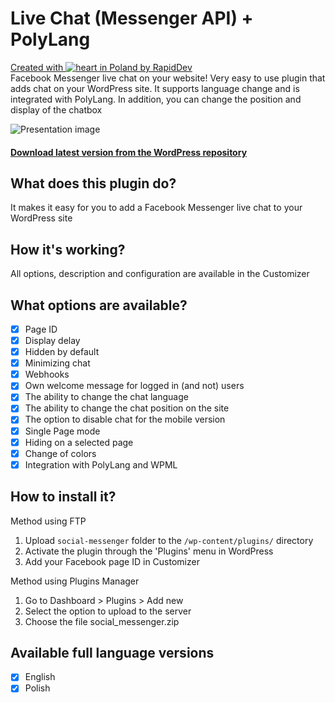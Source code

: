 # Live Chat (Messenger API) + PolyLang
[Created with ![heart](http://i.imgur.com/oXJmdtz.gif) in Poland by RapidDev](https://rdev.cc/)<br />
Facebook Messenger live chat on your website! Very easy to use plugin that adds chat on your WordPress site. It supports language change and is integrated with PolyLang. In addition, you can change the position and display of the chatbox

![Presentation image](https://ps.w.org/social-messenger/assets/banner-772x250.png)


#### [Download latest version from the WordPress repository](https://wordpress.org/plugins/social-messenger/)

## What does this plugin do?
It makes it easy for you to add a Facebook Messenger live chat to your WordPress site

## How it's working?
All options, description and configuration are available in the Customizer

## What options are available?
- [x] Page ID
- [x] Display delay
- [x] Hidden by default
- [x] Minimizing chat
- [x] Webhooks
- [x] Own welcome message for logged in (and not) users
- [x] The ability to change the chat language
- [x] The ability to change the chat position on the site
- [x] The option to disable chat for the mobile version
- [x] Single Page mode
- [x] Hiding on a selected page
- [x] Change of colors
- [x] Integration with PolyLang and WPML

## How to install it?
Method using FTP
1. Upload `social-messenger` folder to the `/wp-content/plugins/` directory
2. Activate the plugin through the 'Plugins' menu in WordPress
3. Add your Facebook page ID in Customizer

Method using Plugins Manager
1. Go to Dashboard > Plugins > Add new
2. Select the option to upload to the server
3. Choose the file social_messenger.zip

## Available full language versions
- [x] English
- [x] Polish
